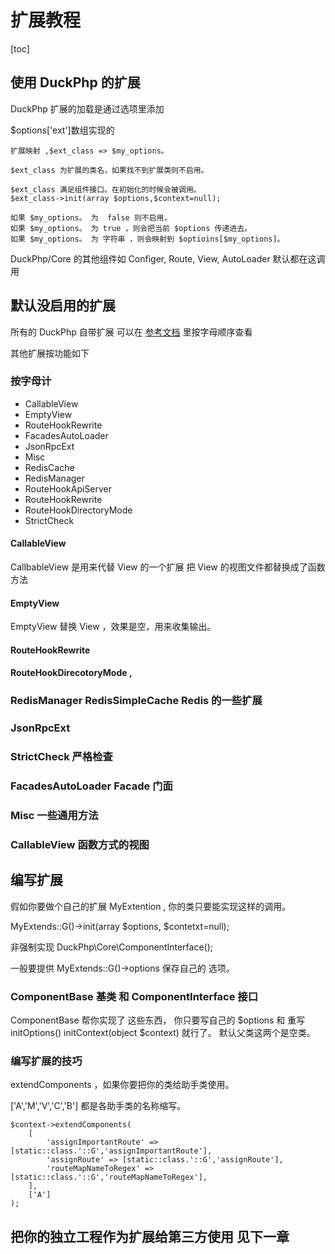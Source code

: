# 扩展教程
[toc]

## 使用 DuckPhp 的扩展

DuckPhp 扩展的加载是通过选项里添加

$options['ext']数组实现的

    扩展映射 ,$ext_class => $my_options。
    
    $ext_class 为扩展的类名，如果找不到扩展类则不启用。
    
    $ext_class 满足组件接口。在初始化的时候会被调用。
    $ext_class->init(array $options,$context=null);
    
    如果 $my_options。 为  false 则不启用，
    如果 $my_options。 为 true ，则会把当前 $options 传递进去。
    如果 $my_options。 为 字符串 ，则会映射到 $optioins[$my_options]。

DuckPhp/Core 的其他组件如 Configer, Route, View, AutoLoader 默认都在这调用

## 默认没启用的扩展



所有的 DuckPhp 自带扩展 可以在 [参考文档](ref/index.md) 里按字母顺序查看


其他扩展按功能如下


### 按字母计

* CallableView
* EmptyView
* RouteHookRewrite
* FacadesAutoLoader
* JsonRpcExt
* Misc
* RedisCache
* RedisManager
* RouteHookApiServer
* RouteHookRewrite
* RouteHookDirectoryMode
* StrictCheck

#### CallableView
CallbableView 是用来代替 View 的一个扩展
把 View 的视图文件都替换成了函数方法

#### EmptyView
EmptyView 替换 View ，效果是空，用来收集输出。

#### RouteHookRewrite

#### RouteHookDirecotoryMode ,




### RedisManager RedisSimpleCache Redis 的一些扩展


### JsonRpcExt

### StrictCheck 严格检查

### FacadesAutoLoader Facade 门面

### Misc 一些通用方法



### CallableView 函数方式的视图




## 编写扩展

假如你要做个自己的扩展 MyExtention , 你的类只要能实现这样的调用。

MyExtends::G()->init(array $options, $contetxt=null);

非强制实现 DuckPhp\\Core\\ComponentInterface();

一般要提供 MyExtends::G()->options 保存自己的 选项。

### ComponentBase 基类 和 ComponentInterface 接口

ComponentBase 帮你实现了 这些东西，
你只要写自己的 $options 和 重写 initOptions()  initContext(object $context) 就行了。 默认父类这两个是空类。


### 编写扩展的技巧

extendComponents ，如果你要把你的类给助手类使用。

['A','M','V','C','B'] 都是各助手类的名称缩写。


```
$context->extendComponents(
    [
        'assignImportantRoute' => [static::class.'::G','assignImportantRoute'],
        'assignRoute' => [static::class.'::G','assignRoute'],
        'routeMapNameToRegex' => [static::class.'::G','routeMapNameToRegex'],
    ],
    ['A']
);
```



## 把你的独立工程作为扩展给第三方使用 见下一章

